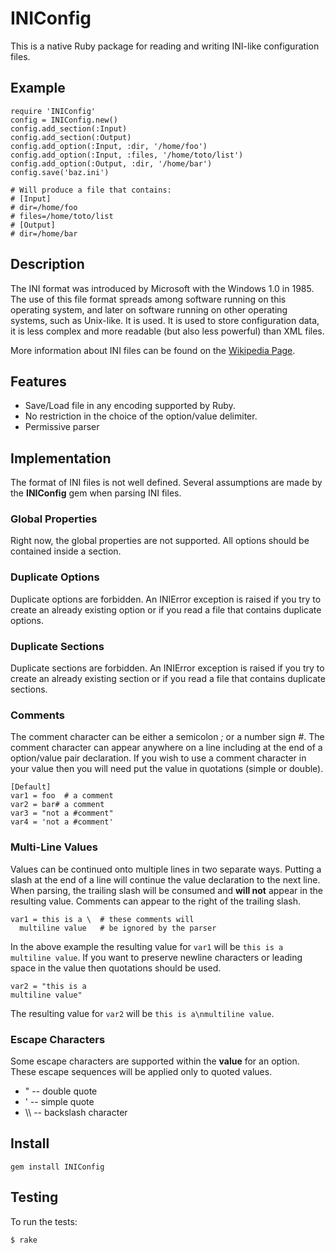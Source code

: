 INIConfig
=========

This is a native Ruby package for reading and writing INI-like configuration
files.


Example
-------

    require 'INIConfig'
    config = INIConfig.new()
    config.add_section(:Input)
    config.add_section(:Output)
    config.add_option(:Input, :dir, '/home/foo')
    config.add_option(:Input, :files, '/home/toto/list')
    config.add_option(:Output, :dir, '/home/bar')
    config.save('baz.ini')

    # Will produce a file that contains:
    # [Input]
    # dir=/home/foo
    # files=/home/toto/list
    # [Output]
    # dir=/home/bar

Description
-----------

The INI format was introduced by Microsoft with the Windows 1.0 in 1985. The use
of this file format spreads among software running on this operating system, and
later on software running on other operating systems, such as Unix-like.
It is used.
It is used to store configuration data, it is less complex and more readable
(but also less powerful) than XML files.

More information about INI files can be found on the [Wikipedia Page](http://en.wikipedia.org/wiki/INI_file).


Features
--------

- Save/Load file in any encoding supported by Ruby.
- No restriction in the choice of the option/value delimiter.
- Permissive parser


Implementation
--------------

The format of INI files is not well defined. Several assumptions are made by
the **INIConfig** gem when parsing INI files.

### Global Properties

Right now, the global properties are not supported. All options should be
contained inside a section.

### Duplicate Options

Duplicate options are forbidden. An INIError exception is raised if you try to
create an already existing option or if you read a file that contains duplicate
options.

### Duplicate Sections

Duplicate sections are forbidden. An INIError exception is raised if you try to
create an already existing section or if you read a file that contains duplicate
sections.

### Comments

The comment character can be either a semicolon *;* or a number sign *#*. The
comment character can appear anywhere on a line including at the end of a
option/value pair declaration. If you wish to use a comment character in your
value then you will need put the value in quotations (simple or double).

    [Default]
    var1 = foo  # a comment
    var2 = bar# a comment
    var3 = "not a #comment"
    var4 = 'not a #comment'

### Multi-Line Values

Values can be continued onto multiple lines in two separate ways. Putting a
slash at the end of a line will continue the value declaration to the next
line. When parsing, the trailing slash will be consumed and **will not**
appear in the resulting value. Comments can appear to the right of the
trailing slash.

    var1 = this is a \  # these comments will
      multiline value   # be ignored by the parser

In the above example the resulting value for `var1` will be `this is a
multiline value`. If you want to preserve newline characters or leading space in
the value then quotations should be used.

    var2 = "this is a
    multiline value"

The resulting value for `var2` will be `this is a\nmultiline value`.

### Escape Characters

Some escape characters are supported within the **value** for an option.
These escape sequences will be applied only to quoted values.

* \" -- double quote
* \' -- simple quote
* \\\\ -- backslash character


Install
-------

    gem install INIConfig


Testing
-------

To run the tests:

    $ rake
